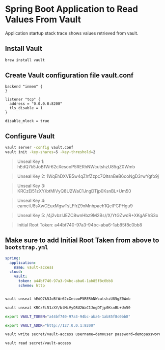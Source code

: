 # Spring Boot Application to Read Values From Vault

Application startup stack trace shows values retrieved from vault.


## Install Vault

```bash
brew install vault
```


## Create Vault configuration file vault.conf

```
backend "inmem" {
}

listener "tcp" {
  address = "0.0.0.0:8200"
  tls_disable = 1
}

disable_mlock = true

```

## Configure Vault

```bash
vault server -config vault.conf
vault init -key-shares=5 -key-threshold=2
```

>Unseal Key 1: hEdQ7k5JoBfWr62cXesooP5RERhNWcutshzU85gZ0Wmb

>Unseal Key 2: 1WqEhDXVB5w4qZhfZzpc7QltsnBeB6ooNgD3rwYgfo9j

>Unseal Key 3: KRCzEi51zXY/btMiVyQ8U2WaC1JngDTjp0KsnBL+Um50

>Unseal Key 4: eameiU8sXwCEuxMgwTsLFfrZ9nMnhpaeh1QeIPGPHgu9

>Unseal Key 5: /4j2vbzlJEZC8wnHbz9M2Bs//X/YtGZwdR+XKgAFhS3o

>Initial Root Token: a44bf740-97a3-94bc-aba6-1ab85f8c0bb8

## Make sure to add Initial Root Taken from above to `bootstrap.yml`

```yaml
spring:
  application:
    name: vault-access
  cloud:
    vault:
      token: a44bf740-97a3-94bc-aba6-1ab85f8c0bb8
      scheme: http

```

```bash

vault unseal hEdQ7k5JoBfWr62cXesooP5RERhNWcutshzU85gZ0Wmb

vault unseal KRCzEi51zXY/btMiVyQ8U2WaC1JngDTjp0KsnBL+Um50

export VAULT_TOKEN="a44bf740-97a3-94bc-aba6-1ab85f8c0bb8"

export VAULT_ADDR="http://127.0.0.1:8200"

vault write secret/vault-access username=demouser password=demopassword

vault read secret/vault-access

```




